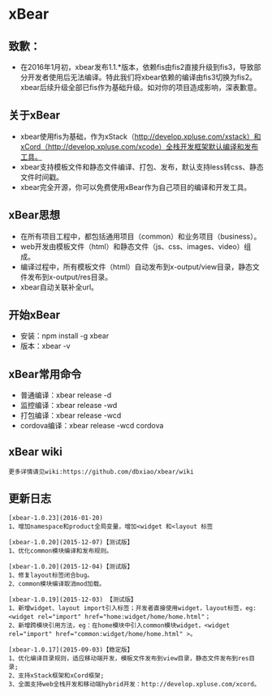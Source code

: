 # xBear

## 致歉：

* 在2016年1月初，xbear发布1.1.*版本，依赖fis由fis2直接升级到fis3，导致部分开发者使用后无法编译。特此我们将xbear依赖的编译由fis3切换为fis2。xbear后续升级全部已fis作为基础升级。如对你的项目造成影响，深表歉意。

## 关于xBear

* xbear使用fis为基础，作为xStack（http://develop.xpluse.com/xstack）和xCord（http://develop.xpluse.com/xcode）全栈开发框架默认编译和发布工具。
* xbear支持模板文件和静态文件编译、打包、发布，默认支持less转css、静态文件时间戳。
* xbear完全开源，你可以免费使用xBear作为自己项目的编译和开发工具。

## xBear思想

* 在所有项目工程中，都包括通用项目（common）和业务项目（business）。
* web开发由模板文件（html）和静态文件（js、css、images、video）组成。
* 编译过程中，所有模板文件（html）自动发布到x-output/view目录，静态文件发布到x-output/res目录。
* xbear自动关联补全url。

## 开始xBear

* 安装：npm install -g xbear
* 版本：xbear -v

## xBear常用命令

* 普通编译：xbear release -d
* 监控编译：xbear release -wd 
* 打包编译：xbear release -wcd
* cordova编译：xbear release -wcd cordova


## xBear wiki

	更多详情请见wiki:https://github.com/dbxiao/xbear/wiki


## 更新日志
	[xbear-1.0.23](2016-01-20)
	1、增加namespace和product全局变量，增加<widget 和<layout 标签

	[xbear-1.0.20](2015-12-07)【测试版】
	1、优化common模块编译和发布规则。

	[xbear-1.0.20](2015-12-04)【测试版】
	1、修复layout标签闭合bug。
	2、common模块编译取消mod加载。

	[xbear-1.0.19](2015-12-03) 【测试版】
	1、新增widget、layout import引入标签；开发者直接使用widget，layout标签，eg:<widget rel="import" href="home:widget/home/home.html"；
	2、新增跨模块引用方法，eg：在home模块中引入common模块widget，<widget rel="import" href="common:widget/home/home.html" >。

	[xbear-1.0.17](2015-09-03)【稳定版】
	1、优化编译目录规则，适应移动端开发，模板文件发布到view目录，静态文件发布到res目录;
	2、支持xStack框架和xCord框架;
	3、全面支持web全栈开发和移动端hybrid开发：http://develop.xpluse.com/xcord。
